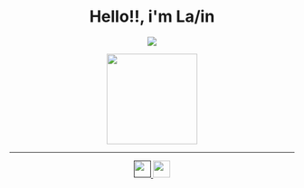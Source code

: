 <h1 align="center">Hello!!, i'm La/in</h1>
<p align="center">
  <img src="https://i.pinimg.com/originals/7b/6d/ef/7b6def1234d467fcc28e77c9cc7e3eda.gif">
</p>

<div align="center">
  

 
</div>

<div align="center">
  <img height="160em" src="https://res.cloudinary.com/momentum-media-group-pty-ltd/image/upload/c_fill,q_auto:best,f_auto,e_unsharp_mask:80,w_828,h_400/Cyber%20Security%2Fwhite-hat-hacker-csc_oxqe7b" />

</div>

---
<div>
  <p align="center">
    <a href=>
      <img height="30em" src="" />
    </a>
    <a href="https://tryhackme.com/p/GaahZanelato">
      <img height="30em" src="">
    </a>
  </p>
</div> 


</p>

